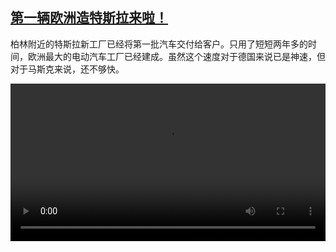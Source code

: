 <!--1648039624000-->
[第一辆欧洲造特斯拉来啦！](https://www.dw.com/zh/%E7%AC%AC%E4%B8%80%E8%BE%86%E6%AC%A7%E6%B4%B2%E9%80%A0%E7%89%B9%E6%96%AF%E6%8B%89%E6%9D%A5%E5%95%A6%EF%BC%81/a-61234109)
------

<p>柏林附近的特斯拉新工厂已经将第一批汽车交付给客户。只用了短短两年多的时间，欧洲最大的电动汽车工厂已经建成。虽然这个速度对于德国来说已是神速，但对于马斯克来说，还不够快。</small></p><video src="https://tvdownloaddw-a.akamaihd.net/dwtv_video/flv/vdt_zh/2022/bchi220323_001_teslabercnfin_01r_sd_sor.mp4" controls style="width:100%"></video>
